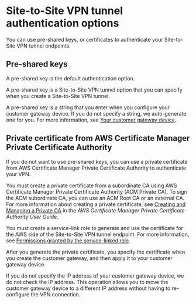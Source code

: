 # Site\-to\-Site VPN tunnel authentication options<a name="vpn-tunnel-authentication-options"></a>

You can use pre\-shared keys, or certificates to authenticate your Site\-to\-Site VPN tunnel endpoints\.

## Pre\-shared keys<a name="pre-shared-keys"></a>

A pre\-shared key is the default authentication option\. 

A pre\-shared key is a Site\-to\-Site VPN tunnel option that you can specify when you create a Site\-to\-Site VPN tunnel\.

A pre\-shared key is a string that you enter when you configure your customer gateway device\. If you do not specify a string, we auto\-generate one for you\. For more information, see [Your customer gateway device](your-cgw.md)\.

## Private certificate from AWS Certificate Manager Private Certificate Authority<a name="certificate"></a>

If you do not want to use pre\-shared keys, you can use a private certificate from AWS Certificate Manager Private Certificate Authority to authenticate your VPN\. 

You must create a private certificate from a subordinate CA using AWS Certificate Manager Private Certificate Authority \(ACM Private CA\)\. To sign the ACM subordinate CA, you can use an ACM Root CA or an external CA\. For more information about creating a private certificate, see [Creating and Managing a Private CA](https://docs.aws.amazon.com/acm-pca/latest/userguide/PcaCreatingManagingCA.html) in the *AWS Certificate Manager Private Certificate Authority User Guide*\.

You must create a service\-link role to generate and use the certificate for the AWS side of the Site\-to\-Site VPN tunnel endpoint\. For more information, see [Permissions granted by the service\-linked role](vpn-service-linked-roles.md#service-linked-role-permissions)\.

After you generate the private certificate, you specify the certificate when you create the customer gateway, and then apply it to your customer gateway device\.

If you do not specify the IP address of your customer gateway device, we do not check the IP address\. This operation allows you to move the customer gateway device to a different IP address without having to re\-configure the VPN connection\. 